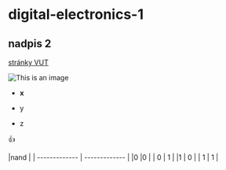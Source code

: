 # digital-electronics-1
## nadpis 2
[stránky VUT](https://www.vut.cz)

![This is an image](https://myoctocat.com/assets/images/base-octocat.svg)

- **x**
* y
+ z

:+1:

|nand |
| ------------- | ------------- |
|0 |0  |
| 0  | 1  |
|1  | 0  |
| 1  | 1  |
